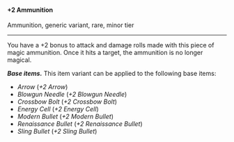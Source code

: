 #### +2 Ammunition

Ammunition, generic variant, rare, minor tier

---

You have a +2 bonus to attack and damage rolls made with this piece of magic ammunition. Once it hits a target, the ammunition is no longer magical.

***Base items.*** This item variant can be applied to the following base items:

- *Arrow* (*+2 Arrow*)
- *Blowgun Needle* (*+2 Blowgun Needle*)
- *Crossbow Bolt* (*+2 Crossbow Bolt*)
- *Energy Cell* (*+2 Energy Cell*)
- *Modern Bullet* (*+2 Modern Bullet*)
- *Renaissance Bullet* (*+2 Renaissance Bullet*)
- *Sling Bullet* (*+2 Sling Bullet*)